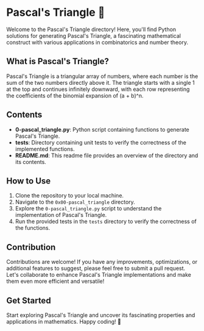 # Pascal's Triangle 📐

Welcome to the Pascal's Triangle directory! Here, you'll find Python solutions for generating Pascal's Triangle, a fascinating mathematical construct with various applications in combinatorics and number theory.

## What is Pascal's Triangle?

Pascal's Triangle is a triangular array of numbers, where each number is the sum of the two numbers directly above it. The triangle starts with a single 1 at the top and continues infinitely downward, with each row representing the coefficients of the binomial expansion of (a + b)^n.

## Contents

- **0-pascal_triangle.py**: Python script containing functions to generate Pascal's Triangle.
- **tests**: Directory containing unit tests to verify the correctness of the implemented functions.
- **README.md**: This readme file provides an overview of the directory and its contents.

## How to Use

1. Clone the repository to your local machine.
2. Navigate to the `0x00-pascal_triangle` directory.
3. Explore the `0-pascal_triangle.py` script to understand the implementation of Pascal's Triangle.
4. Run the provided tests in the `tests` directory to verify the correctness of the functions.

## Contribution

Contributions are welcome! If you have any improvements, optimizations, or additional features to suggest, please feel free to submit a pull request. Let's collaborate to enhance Pascal's Triangle implementations and make them even more efficient and versatile!

## Get Started

Start exploring Pascal's Triangle and uncover its fascinating properties and applications in mathematics. Happy coding! 🌟
